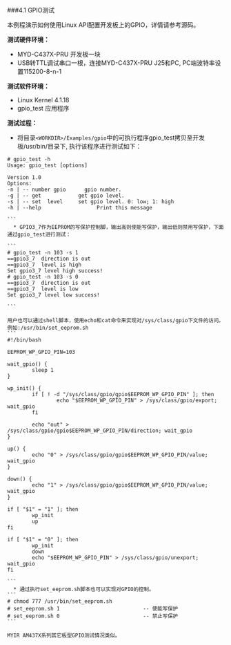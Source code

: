 ###4.1 GPIO测试
 
本例程演示如何使用Linux API配置开发板上的GPIO，详情请参考源码。  

**测试硬件环境：**  
  * MYD-C437X-PRU 开发板一块  
  * USB转TTL调试串口一根，连接MYD-C437X-PRU J25和PC, PC端波特率设置115200-8-n-1

**测试软件环境：**  
  * Linux Kernel 4.1.18   
  * gpio_test 应用程序  

**测试过程：**  
  * 将目录`<WORKDIR>/Examples/gpio`中的可执行程序gpio_test拷贝至开发板/usr/bin/目录下, 执行该程序进行测试如下：

````
# gpio_test -h
Usage: gpio_test [options]

Version 1.0
Options:
-n | -- number gpio      gpio number.
-g | -- get            get gpio level.
-s | -- set  level     set gpio level. 0: low; 1: high
-h | --help                  Print this message

```  
  * GPIO3_7作为EEPROM的写保护控制脚，输出高则使能写保护，输出低则禁用写保护，下面通过gpio_test进行测试：  

```
# gpio_test -n 103 -s 1
==gpio3_7  direction is out
==gpio3_7  level is high
Set gpio3_7 level high success!
# gpio_test -n 103 -s 0
==gpio3_7  direction is out
==gpio3_7  level is low
Set gpio3_7 level low success!

```  

用户也可以通过shell脚本，使用echo和cat命令来实现对/sys/class/gpio下文件的访问。例如:/usr/bin/set_eeprom.sh  
```
#!/bin/bash

EEPROM_WP_GPIO_PIN=103

wait_gpio() {
        sleep 1
}

wp_init() {
        if [ ! -d "/sys/class/gpio/gpio$EEPROM_WP_GPIO_PIN" ]; then
                echo "$EEPROM_WP_GPIO_PIN" > /sys/class/gpio/export; wait_gpio
        fi

        echo "out" > /sys/class/gpio/gpio$EEPROM_WP_GPIO_PIN/direction; wait_gpio
}

up() {
        echo "0" > /sys/class/gpio/gpio$EEPROM_WP_GPIO_PIN/value; wait_gpio
}

down() {
        echo "1" > /sys/class/gpio/gpio$EEPROM_WP_GPIO_PIN/value; wait_gpio
}

if [ "$1" = "1" ]; then
        wp_init
        up
fi

if [ "$1" = "0" ]; then
        wp_init
        down
        echo "$EEPROM_WP_GPIO_PIN" > /sys/class/gpio/unexport; wait_gpio
fi

```  
  * 通过执行set_eeprom.sh脚本也可以实现对GPIO的控制。  
```
# chmod 777 /usr/bin/set_eeprom.sh
# set_eeprom.sh 1							-- 使能写保护
# set_eeprom.sh 0							-- 禁止写保护
```

MYIR AM437X系列其它板型GPIO测试情况类似。  
